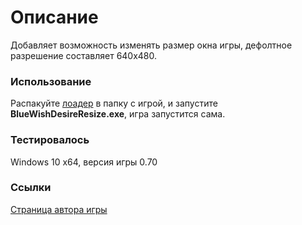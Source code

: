 # Описание
Добавляет возможность изменять размер окна игры, дефолтное разрешение составляет 640x480.

### Использование
Распакуйте [лоадер](https://github.com/LH7/BlueWishDesireResize/releases) в папку с игрой, и запустите **BlueWishDesireResize.exe**, игра запустится сама.

### Тестировалось
Windows 10 x64, версия игры 0.70

### Ссылки
[Страница автора игры](https://twitter.com/xxgameroom)
